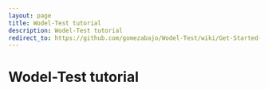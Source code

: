 ```yaml
---
layout: page
title: Wodel-Test tutorial
description: Wodel-Test tutorial
redirect_to: https://github.com/gomezabajo/Wodel-Test/wiki/Get-Started-with-Wodel%E2%80%90Test-Designer
---
```



# Wodel-Test tutorial